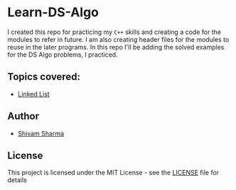 # Learn-DS-Algo

I created this repo for practicing my `C++` skills and creating a code for the modules to refer in future. I am also creating header files for the modules to reuse in the later programs. In this repo I'll be adding the solved examples for the DS Algo problems, I practiced.

## Topics covered:
* [Linked List](Linked%20List)

## Author
* [Shivam Sharma](https://github.com/ShivamS136/)

## License
This project is licensed under the MIT License - see the [LICENSE](LICENSE) file for details